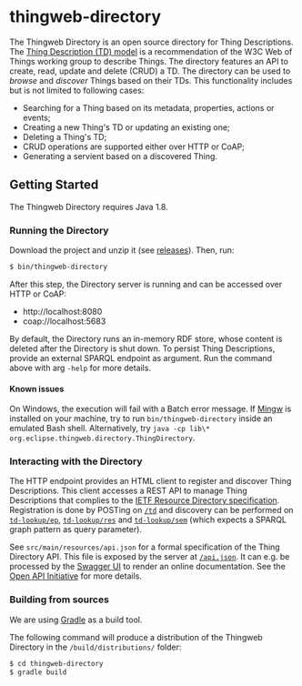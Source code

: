 # thingweb-directory

The Thingweb Directory is an open source directory for Thing Descriptions. The [Thing Description (TD) model](https://www.w3.org/TR/wot-thing-description/) is a recommendation of the W3C Web of Things working group to describe Things.
The directory features an API to create, read, update and delete (CRUD) a TD. The directory can be used to *browse* and *discover* Things based on their TDs. This functionality includes but is not limited to following cases:

  - Searching for a Thing based on its metadata, properties, actions or events;
  - Creating a new Thing's TD or updating an existing one;
  - Deleting a Thing's TD;
  - CRUD operations are supported either over HTTP or CoAP;
  - Generating a servient based on a discovered Thing.

## Getting Started

The Thingweb Directory requires Java 1.8.

### Running the Directory

Download the project and unzip it (see [releases](https://github.com/thingweb/thingweb-directory/releases)). Then, run:
```sh
$ bin/thingweb-directory
```
After this step, the Directory server is running and can be accessed over HTTP or CoAP:
 - http://localhost:8080
 - coap://localhost:5683

By default, the Directory runs an in-memory RDF store, whose content is deleted after the Directory is shut down. To persist Thing Descriptions, provide an external SPARQL endpoint as argument. Run the command above with arg `-help` for more details.

#### Known issues

On Windows, the execution will fail with a Batch error message. If [Mingw](http://mingw.org/) is installed on your machine, try to run `bin/thingweb-directory` inside an emulated Bash shell. Alternatively, try `java -cp lib\* org.eclipse.thingweb.directory.ThingDirectory`.

### Interacting with the Directory

The HTTP endpoint provides an HTML client to register and discover Thing Descriptions. This client accesses a REST API to manage Thing Descriptions that complies to the [IETF Resource Directory specification](https://tools.ietf.org/html/draft-ietf-core-resource-directory-12). Registration is done by POSTing on [`/td`](http://localhost:8080/td) and discovery can be performed on [`td-lookup/ep`](http://localhost:8080/td-lookup/ep), [`td-lookup/res`](http://localhost:8080/td-lookup/res) and [`td-lookup/sem`](http://localhost:8080/td-lookup/sem) (which expects a SPARQL graph pattern as query parameter).

See `src/main/resources/api.json` for a formal specification of the Thing Directory API. This file is exposed by the server at [`/api.json`](http://localhost:8080/api.json). It can e.g. be processed by the [Swagger UI](http://swagger.io/swagger-ui/) to render an online documentation. See the [Open API Initiative](https://www.openapis.org/) for more details.

### Building from sources

We are using [Gradle](https://gradle.org/) as a build tool.

The following command will produce a distribution of the Thingweb Directory in the `/build/distributions/` folder:
```sh
$ cd thingweb-directory
$ gradle build
```
